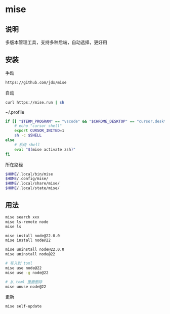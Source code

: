 # mise

## 说明

多版本管理工具，支持多种后端，自动选择，更好用

## 安装

手动

```sh
https://github.com/jdx/mise
```

自动

```sh
curl https://mise.run | sh
```

~/.profile

```sh
if [[ "$TERM_PROGRAM" == "vscode" && "$CHROME_DESKTOP" == "cursor.desktop" && -z "$CURSOR_INITED" ]]; then
    # echo "cursor shell"
    export CURSOR_INITED=1
    sh -c $SHELL
else
    # 系统 shell
    eval "$(mise activate zsh)"
fi
```

所在路径

```sh
$HOME/.local/bin/mise
$HOME/.config/mise/
$HOME/.local/share/mise/
$HOME/.local/state/mise/
```

## 用法

```sh
mise search xxx
mise ls-remote node
mise ls

mise install node@22.0.0
mise install node@22

mise uninstall node@22.0.0
mise uninstall node@22

# 写入到 toml
mise use node@22
mise use -g node@22

# 从 toml 里面删除
mise unuse node@22
```

更新

```sh
mise self-update
```
